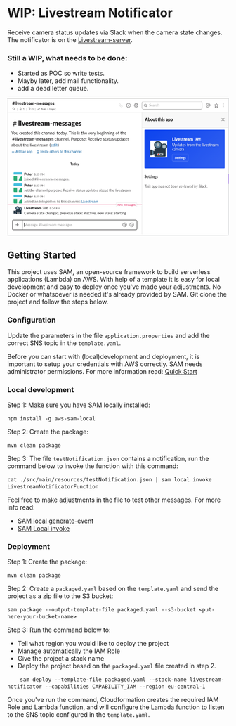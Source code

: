 # WIP: Livestream Notificator

Receive camera status updates via Slack when the camera state changes. The notificator is on the [Livestream-server](https://github.com/PeterVuyk/Livestream-server).

### Still a WIP, what needs to be done:

- Started as POC so write tests.
- Mayby later, add mail functionality.
- add a dead letter queue.

![alt text](https://github.com/PeterVuyk/Livestream-notificator/blob/master/src/main/resources/slack.png)

## Getting Started

This project uses SAM, an open-source framework to build serverless applications (Lambda) on AWS. With help of a template it is easy for local development and easy to deploy once you've made your adjustments. No Docker or whatsoever is needed it's already provided by SAM. Git clone the project and follow the steps below.

### Configuration

Update the parameters in the file `application.properties` and add the correct SNS topic in the `template.yaml`. 

Before you can start with (local)development and deployment, it is important to setup your credentials with AWS correctly. SAM needs administrator permissions. For more information read: [Quick Start](https://docs.aws.amazon.com/serverless-application-model/latest/developerguide/serverless-quick-start.html) 

### Local development

Step 1: Make sure you have SAM locally installed:

    npm install -g aws-sam-local

Step 2: Create the package:

    mvn clean package

Step 3: The file `testNotification.json` contains a notification, run the command below to invoke the function with this command:

    cat ./src/main/resources/testNotification.json | sam local invoke LivestreamNotificatorFunction

Feel free to make adjustments in the file to test other messages. For more info read:
- [SAM local generate-event](https://docs.aws.amazon.com/serverless-application-model/latest/developerguide/sam-cli-command-reference-sam-local-generate-event.html)
- [SAM Local invoke](https://docs.aws.amazon.com/serverless-application-model/latest/developerguide/sam-cli-command-reference-sam-local-invoke.html)

### Deployment

Step 1: Create the package:

    mvn clean package

Step 2: Create a `packaged.yaml` based on the `template.yaml` and send the project as a zip file to the S3 bucket:

    sam package --output-template-file packaged.yaml --s3-bucket <put-here-your-bucket-name>

Step 3: Run the command below to:

- Tell what region you would like to deploy the project
- Manage automatically the IAM Role
- Give the project a stack name
- Deploy the project based on the `packaged.yaml` file created in step 2.

```
    sam deploy --template-file packaged.yaml --stack-name livestream-notificator --capabilities CAPABILITY_IAM --region eu-central-1
```
Once you've run the command, Cloudformation creates the required IAM Role and Lambda function, and will configure the Lambda function to listen to the SNS topic configured in the `template.yaml`. 
